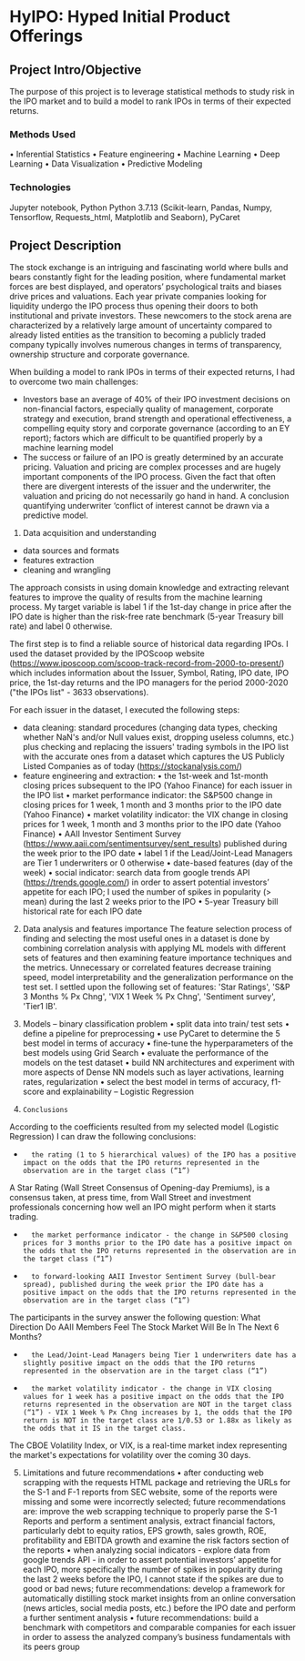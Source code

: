 # HyIPO: Hyped Initial Product Offerings

## Project Intro/Objective
The purpose of this project is to leverage statistical methods to study risk in the IPO market and to build a model to rank IPOs in terms of their expected returns.

### Methods Used
•	Inferential Statistics
•	Feature engineering
•	Machine Learning
•	Deep Learning
•	Data Visualization
•	Predictive Modeling

### Technologies
Jupyter notebook, Python Python 3.7.13 (Scikit-learn, Pandas, Numpy, Tensorflow, Requests_html, Matplotlib and Seaborn), PyCaret

## Project Description
The stock exchange is an intriguing and fascinating world where bulls and bears constantly fight for the leading position, where fundamental market forces are best displayed, and operators’ psychological traits and biases drive prices and valuations. 
Each year private companies looking for liquidity undergo the IPO process thus opening their doors to both institutional and private investors. These newcomers to the stock arena are characterized by a relatively large amount of uncertainty compared to already listed entities as the transition to becoming a publicly traded company typically involves numerous changes in terms of transparency, ownership structure and corporate governance.    

When building a model to rank IPOs in terms of their expected returns, I had to overcome two main challenges:
- Investors base an average of 40% of their IPO investment decisions on non-financial factors, especially quality of management, corporate strategy and execution, brand strength and operational effectiveness, a compelling equity story and corporate governance (according to an EY report); factors which are difficult to be quantified properly by a machine learning model
- The success or failure of an IPO is greatly determined by an accurate pricing. Valuation and pricing are complex processes and are hugely important components of the IPO process. Given the fact that often there are divergent interests of the issuer and the underwriter, the valuation and pricing do not necessarily go hand in hand. A conclusion quantifying underwriter ‘conflict of interest cannot be drawn via a predictive model.
 
1. Data acquisition and understanding 
- data sources and formats 
- features extraction
- cleaning and wrangling 
 
The approach consists in using domain knowledge and extracting relevant features to improve the quality of results from the machine learning process.
My target variable is label 1 if the 1st-day change in price after the IPO date is higher than the risk-free rate benchmark (5-year Treasury bill rate) and label 0 otherwise.

The first step is to find a reliable source of historical data regarding IPOs. I used the dataset provided by the IPOScoop website (https://www.iposcoop.com/scoop-track-record-from-2000-to-present/) which includes information about the Issuer, Symbol, Rating, IPO date, IPO price, the 1st-day returns and the IPO managers for the period 2000-2020 ("the IPOs list" - 3633 observations). 

For each issuer in the dataset, I executed the following steps:
- data cleaning: standard procedures (changing data types, checking whether NaN's and/or Null values exist, dropping useless columns, etc.) plus checking and replacing the issuers' trading symbols in the IPO list with the accurate ones from a dataset which captures the US Publicly Listed Companies as of today (https://stockanalysis.com/) 
- feature engineering and extraction:
•	the 1st-week and 1st-month closing prices subsequent to the IPO (Yahoo Finance) for each issuer in the IPO list 
•	market performance indicator: the S&P500 change in closing prices for 1 week, 1 month and 3 months prior to the IPO date (Yahoo Finance)
•	market volatility indicator: the VIX change in closing prices for 1 week, 1 month and 3 months prior to the IPO date (Yahoo Finance)
•	AAII Investor Sentiment Survey (https://www.aaii.com/sentimentsurvey/sent_results) published during the week prior to the IPO date 
•	label 1 if the Lead/Joint-Lead Managers are Tier 1 underwriters or 0 otherwise
•	date-based features (day of the week)
•	social indicator: search data from google trends API (https://trends.google.com/) in order to assert potential investors’ appetite for each IPO; I used the number of spikes in popularity (> mean) during the last 2 weeks prior to the IPO 
•	5-year Treasury bill historical rate for each IPO date

2.    Data analysis and features importance
The feature selection process of finding and selecting the most useful ones in a dataset is done by combining correlation analysis with applying ML models with different sets of features and then examining feature importance techniques and the metrics. Unnecessary or correlated features decrease training speed, model interpretability and the generalization performance on the test set. I settled upon the following set of features: 'Star Ratings',  'S&P 3 Months % Px Chng', 'VIX 1 Week % Px Chng', 'Sentiment survey', 'Tier1 IB'. 
3.    Models – binary classification problem
•	split data into train/ test sets
•	define a pipeline for preprocessing
•	use PyCaret to determine the 5 best model in terms of accuracy
•	fine-tune the hyperparameters of the best models using Grid Search
•	evaluate the performance of the models on the test dataset
•	build NN architectures and experiment with more aspects of Dense NN models such as layer activations, learning rates, regularization
•	select the best model in terms of accuracy, f1-score and explainability – Logistic Regression

 4.     Conclusions
According to the coefficients resulted from my selected model (Logistic Regression) I can draw the following conclusions:
 
-       the rating (1 to 5 hierarchical values) of the IPO has a positive impact on the odds that the IPO returns represented in the observation are in the target class (“1”) 
A Star Rating (Wall Street Consensus of Opening-day Premiums), is a consensus taken, at press time, from Wall Street and investment professionals concerning how well an IPO might perform when it starts trading.
-       the market performance indicator - the change in S&P500 closing prices for 3 months prior to the IPO date has a positive impact on the odds that the IPO returns represented in the observation are in the target class (“1”) 
-       to forward-looking AAII Investor Sentiment Survey (bull-bear spread), published during the week prior the IPO date has a positive impact on the odds that the IPO returns represented in the observation are in the target class (“1”) 
The participants in the survey answer the following question: What Direction Do AAII Members Feel The Stock Market Will Be In The Next 6 Months?
-       the Lead/Joint-Lead Managers being Tier 1 underwriters date has a slightly positive impact on the odds that the IPO returns represented in the observation are in the target class (“1”) 
-       the market volatility indicator - the change in VIX closing values for 1 week has a positive impact on the odds that the IPO returns represented in the observation are NOT in the target class (“1”) - VIX 1 Week % Px Chng increases by 1, the odds that the IPO return is NOT in the target class are 1/0.53 or 1.88x as likely as the odds that it IS in the target class.
The CBOE Volatility Index, or VIX, is a real-time market index representing the market's expectations for volatility over the coming 30 days.

5. Limitations and future recommendations
•	after conducting web scrapping with the requests HTML package and retrieving the URLs for the S-1 and F-1 reports from SEC website, some of the reports were missing and some were incorrectly selected; future recommendations are: improve the web scrapping technique to properly parse the S-1 Reports and perform a sentiment analysis, extract financial factors, particularly debt to equity ratios, EPS growth, sales growth, ROE, profitability and EBITDA growth and examine the risk factors section of the reports
•	when analyzing social indicators - explore data from google trends API - in order to assert potential investors’ appetite for each IPO, more specifically the number of spikes in popularity during the last 2 weeks before the IPO, I cannot state if the spikes are due to good or bad news; future recommendations: develop a framework for automatically distilling stock market insights from an online conversation (news articles, social media posts, etc.) before the IPO date and perform a further sentiment analysis
•	future recommendations: build a benchmark with competitors and comparable companies for each issuer in order to assess the analyzed company’s business fundamentals with its peers group
